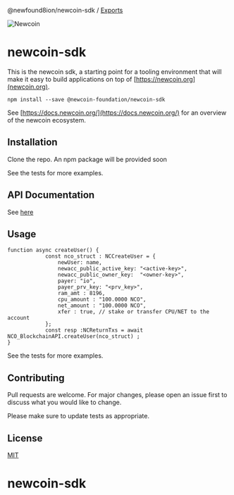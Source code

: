 @newfound8ion/newcoin-sdk / [Exports](modules.md)

![Newcoin](https://github.com/Newcoin-Foundation/newcoin-sdk/blob/main/docs/media/newcoin-globe.png?raw=true)

# newcoin-sdk

This is the newcoin sdk, a starting point for a tooling environment that will make it easy to build applications on top of [https://newcoin.org](newcoin.org).

```
npm install --save @newcoin-foundation/newcoin-sdk
```

See [https://docs.newcoin.org/](https://docs.newcoin.org/) for an overview of the newcoin ecosystem.

## Installation

Clone the repo. An npm package will be provided soon

See the tests for more examples.

## API Documentation 
See [here](./docs/modules.md)

## Usage
```
function async createUser() {
            const nco_struct : NCCreateUser = {
                newUser: name, 
                newacc_public_active_key: "<active-key>",
                newacc_public_owner_key:  "<owner-key>",
                payer: "io", 
                payer_prv_key: "<prv_key>",
                ram_amt : 8196, 
                cpu_amount : "100.0000 NCO", 
                net_amount : "100.0000 NCO", 
                xfer : true, // stake or transfer CPU/NET to the account
            };
            const resp :NCReturnTxs = await NCO_BlockchainAPI.createUser(nco_struct) ;
}
```

See the tests for more examples.

## Contributing
Pull requests are welcome. 
For major changes, please open an issue first to discuss what you would like to change.

Please make sure to update tests as appropriate.

## License
[MIT](https://choosealicense.com/licenses/mit/)
# newcoin-sdk
